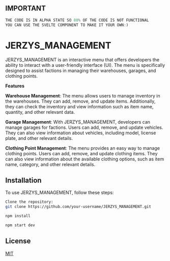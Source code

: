 
## IMPORTANT

```javascript
THE CODE IS IN ALPHA STATE SO 80% OF THE CODE IS NOT FUNCTIONAL
YOU CAN USE THE SVELTE COMPONENT TO MAKE IT YOUR OWN:)
```


# JERZYS_MANAGEMENT

JERZYS_MANAGEMENT is an interactive menu that offers developers the ability to interact with a user-friendly interface (UI). The menu is specifically designed to assist factions in managing their warehouses, garages, and clothing points.

**Features**

**Warehouse Management**: The menu allows users to manage inventory in the warehouses. They can add, remove, and update items. Additionally, they can check the inventory and view information such as item name, quantity, and other relevant data.

**Garage Management**: With JERZYS_MANAGEMENT, developers can manage garages for factions. Users can add, remove, and update vehicles. They can also view information about vehicles, including model, license plate, and other relevant details.

**Clothing Point Management**: The menu provides an easy way to manage clothing points. Users can add, remove, and update clothing items. They can also view information about the available clothing options, such as item name, category, and other relevant details.


## Installation

To use JERZYS_MANAGEMENT, follow these steps:

```bash
Clone the repository:
git clone https://github.com/your-username/JERZYS_MANAGEMENT.git

npm install

npm start dev
```

## License

[MIT](https://choosealicense.com/licenses/mit/)

